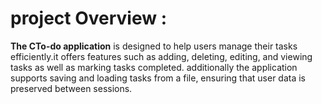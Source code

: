 # project Overview :

**The CTo-do application** is designed  to help users manage their tasks efficiently.it offers  features such as adding, deleting, editing, and viewing tasks as well as marking tasks completed. additionally the application supports saving and loading tasks from a file, ensuring that user data is preserved between sessions.
